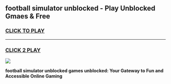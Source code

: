 
## football simulator unblocked - Play Unblocked Gmaes & Free
<h3>
<a href="https://news.freeplayer.one?title=football_simulator_unblocked&ref=23F">CLICK TO PLAY</a></h3>
<hr>

<h3>
<a href="https://news.freeplayer.one?title=football_simulator_unblocked&ref=23F">CLICK 2 PLAY</a>
  
</h3>

<a href="https://news.freeplayer.one?title=football_simulator_unblocked&ref=23F/"><img src="https://clearcache.store/games.png"></a>


**football simulator unblocked games unblocked: Your Gateway to Fun and Accessible Online Gaming**

